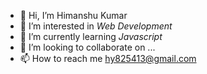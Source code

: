- 👋 Hi, I’m Himanshu Kumar
- 👀 I’m interested in *Web Development*
- 🌱 I’m currently learning *Javascript*
- 💞️ I’m looking to collaborate on ...
- 📫 How to reach me hy825413@gmail.com

<!---
Himanshu3231/Himanshu3231 is a ✨ special ✨ repository because its `README.md` (this file) appears on your GitHub profile.
You can click the Preview link to take a look at your changes.
--->
